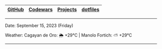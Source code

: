 | [GitHub](https://github.com/egargo) | [Codewars](https://www.codewars.com/users/egargo) | [Projects](https://github.com/egargo?tab=repositories) | [dotfiles](https://github.com/egargo/dotfiles) |
| - | - | - | - |

---

Date: September 15, 2023 (Friday)

Weather: Cagayan de Oro: 🌦   +29°C | Manolo Fortich: ⛅️  +29°C

---

[](https://wakatime.com/badge/user/d64bde0d-39f6-49db-9bd8-8f41329fb145.svg?style=flat-square)

[](https://github-readme-stats.vercel.app/api?username=egargo&count_private=true&show_icons=true&hide=issues&hide_border=true&theme=transparent)

[](https://skillicons.dev/icons?i=linux,git,github,githubactions,neovim,docker,rust,actix,bash,python,perl,nodejs,js,ts,express,svelte,react,postman,go,cpp,c,figma,html,css,java,vscode)
